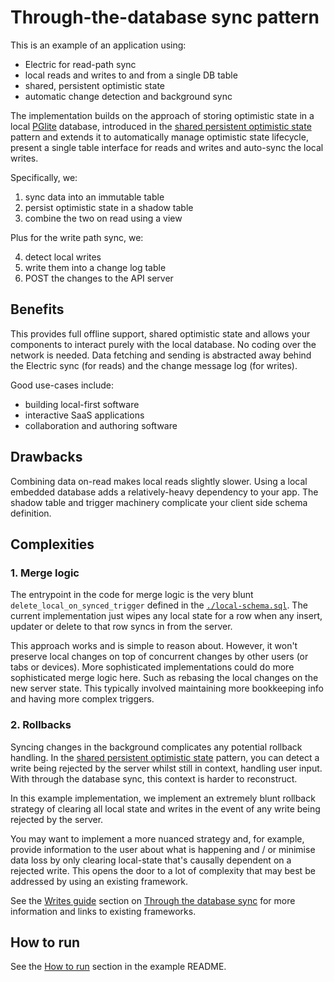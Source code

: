 
# Through-the-database sync pattern

This is an example of an application using:

- Electric for read-path sync
- local reads and writes to and from a single DB table
- shared, persistent optimistic state
- automatic change detection and background sync

The implementation builds on the approach of storing optimistic state in a local [PGlite](https://electric-sql.com/product/pglite) database, introduced in the [shared persistent optimistic state](../../3-shared-persistent) pattern and extends it to automatically manage optimistic state lifecycle, present a single table interface for reads and writes and auto-sync the local writes.

Specifically, we:

1. sync data into an immutable table
2. persist optimistic state in a shadow table
3. combine the two on read using a view

Plus for the write path sync, we:

4. detect local writes
5. write them into a change log table
6. POST the changes to the API server

## Benefits

This provides full offline support, shared optimistic state and allows your components to interact purely with the local database. No coding over the network is needed. Data fetching and sending is abstracted away behind the Electric sync (for reads) and the change message log (for writes).

Good use-cases include:

- building local-first software
- interactive SaaS applications
- collaboration and authoring software

## Drawbacks

Combining data on-read makes local reads slightly slower. Using a local embedded database adds a relatively-heavy dependency to your app. The shadow table and trigger machinery complicate your client side schema definition.

## Complexities

### 1. Merge logic

The entrypoint in the code for merge logic is the very blunt `delete_local_on_synced_trigger` defined in the [`./local-schema.sql`](./local-schema.sql). The current implementation just wipes any local state for a row when any insert, updater or delete to that row syncs in from the server.

This approach works and is simple to reason about. However, it won't preserve local changes on top of concurrent changes by other users (or tabs or devices). More sophisticated implementations could do more sophisticated merge logic here. Such as rebasing the local changes on the new server state. This typically involved maintaining more bookkeeping info and having more complex triggers.

### 2. Rollbacks

Syncing changes in the background complicates any potential rollback handling. In the [shared persistent optimistic state](../../3-shared-persistent) pattern, you can detect a write being rejected by the server whilst still in context, handling user input. With through the database sync, this context is harder to reconstruct.

In this example implementation, we implement an extremely blunt rollback strategy of clearing all local state and writes in the event of any write being rejected by the server.

You may want to implement a more nuanced strategy and, for example, provide information to the user about what is happening and / or minimise data loss by only clearing local-state that's causally dependent on a rejected write. This opens the door to a lot of complexity that may best be addressed by using an existing framework.

See the [Writes guide](https://electric-sql.com/docs/guides/writes) section on [Through the database sync](https://electric-sql.com/docs/guides/writes#through-the-database-sync) for more information and links to existing frameworks.

## How to run

See the [How to run](../../README.md#how-to-run) section in the example README.
